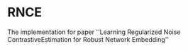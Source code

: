 # RNCE
The implementation for paper ''Learning Regularized Noise ContrastiveEstimation for Robust Network Embedding''
